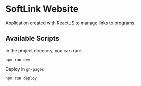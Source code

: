 # SoftLink Website

Application created with ReactJS to manage links to programs.

## Available Scripts

In the project directory, you can run:

```
npm run dev
```

Deploy in `gh-pages`

```
npm run deploy
```
